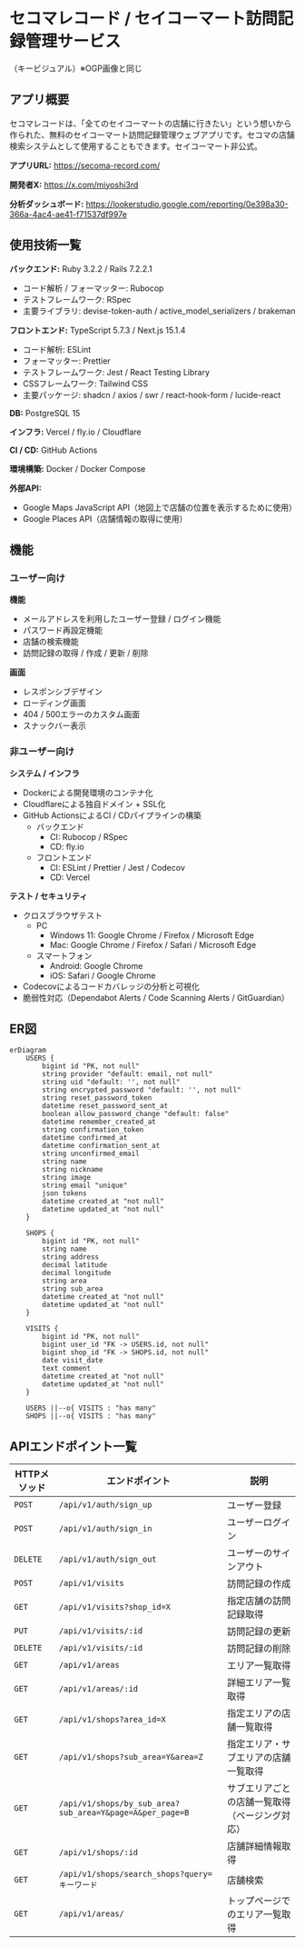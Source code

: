 # セコマレコード / セイコーマート訪問記録管理サービス
（キービジュアル）※OGP画像と同じ
## アプリ概要
セコマレコードは、「全てのセイコーマートの店舗に行きたい」という想いから作られた、無料のセイコーマート訪問記録管理ウェブアプリです。セコマの店舗検索システムとして使用することもできます。セイコーマート非公式。

**アプリURL:** https://secoma-record.com/

**開発者X:** https://x.com/miyoshi3rd

**分析ダッシュボード:** https://lookerstudio.google.com/reporting/0e398a30-366a-4ac4-ae41-f71537df997e

## 使用技術一覧
**バックエンド:** Ruby 3.2.2 / Rails 7.2.2.1
- コード解析 / フォーマッター: Rubocop
- テストフレームワーク: RSpec
- 主要ライブラリ: devise-token-auth / active_model_serializers / brakeman

**フロントエンド:** TypeScript 5.7.3 / Next.js 15.1.4
- コード解析: ESLint
- フォーマッター: Prettier
- テストフレームワーク: Jest / React Testing Library
- CSSフレームワーク: Tailwind CSS
- 主要パッケージ: shadcn / axios / swr / react-hook-form / lucide-react

**DB:** PostgreSQL 15

**インフラ:** Vercel / fly.io / Cloudflare

**CI / CD:** GitHub Actions

**環境構築:** Docker / Docker Compose

**外部API:**
- Google Maps JavaScript API（地図上で店舗の位置を表示するために使用）
- Google Places API（店舗情報の取得に使用）

## 機能

### ユーザー向け
**機能**
- メールアドレスを利用したユーザー登録 / ログイン機能
- パスワード再設定機能
- 店舗の検索機能
- 訪問記録の取得 / 作成 / 更新 / 削除

**画面**
- レスポンシブデザイン
- ローディング画面
- 404 / 500エラーのカスタム画面
- スナックバー表示

### 非ユーザー向け
**システム / インフラ**
- Dockerによる開発環境のコンテナ化
- Cloudflareによる独自ドメイン + SSL化
- GitHub ActionsによるCI / CDパイプラインの構築
    - バックエンド
        - CI: Rubocop / RSpec
        - CD: fly.io
    - フロントエンド
        - CI: ESLint / Prettier / Jest / Codecov
        - CD: Vercel

**テスト / セキュリティ**
- クロスブラウザテスト
    - PC
        - Windows 11: Google Chrome / Firefox / Microsoft Edge
        - Mac: Google Chrome / Firefox / Safari / Microsoft Edge
    - スマートフォン
        - Android: Google Chrome
        - iOS: Safari / Google Chrome
- Codecovによるコードカバレッジの分析と可視化
- 脆弱性対応（Dependabot Alerts / Code Scanning Alerts / GitGuardian）

## ER図
```mermaid
erDiagram
    USERS {
        bigint id "PK, not null"
        string provider "default: email, not null"
        string uid "default: '', not null"
        string encrypted_password "default: '', not null"
        string reset_password_token
        datetime reset_password_sent_at
        boolean allow_password_change "default: false"
        datetime remember_created_at
        string confirmation_token
        datetime confirmed_at
        datetime confirmation_sent_at
        string unconfirmed_email
        string name
        string nickname
        string image
        string email "unique"
        json tokens
        datetime created_at "not null"
        datetime updated_at "not null"
    }
    
    SHOPS {
        bigint id "PK, not null"
        string name
        string address
        decimal latitude
        decimal longitude
        string area
        string sub_area
        datetime created_at "not null"
        datetime updated_at "not null"
    }
    
    VISITS {
        bigint id "PK, not null"
        bigint user_id "FK -> USERS.id, not null"
        bigint shop_id "FK -> SHOPS.id, not null"
        date visit_date
        text comment
        datetime created_at "not null"
        datetime updated_at "not null"
    }
    
    USERS ||--o{ VISITS : "has many"
    SHOPS ||--o{ VISITS : "has many"

```

## APIエンドポイント一覧
| HTTPメソッド | エンドポイント | 説明 |
|-------------|--------------|------|
| `POST` | `/api/v1/auth/sign_up` | ユーザー登録 |
| `POST` | `/api/v1/auth/sign_in` | ユーザーログイン |
| `DELETE` | `/api/v1/auth/sign_out` | ユーザーのサインアウト |
| `POST` | `/api/v1/visits` | 訪問記録の作成 |
| `GET` | `/api/v1/visits?shop_id=X` | 指定店舗の訪問記録取得 |
| `PUT` | `/api/v1/visits/:id` | 訪問記録の更新 |
| `DELETE` | `/api/v1/visits/:id` | 訪問記録の削除 |
| `GET` | `/api/v1/areas` | エリア一覧取得 |
| `GET` | `/api/v1/areas/:id` | 詳細エリア一覧取得 |
| `GET` | `/api/v1/shops?area_id=X` | 指定エリアの店舗一覧取得 |
| `GET` | `/api/v1/shops?sub_area=Y&area=Z` | 指定エリア・サブエリアの店舗一覧取得 |
| `GET` | `/api/v1/shops/by_sub_area?sub_area=Y&page=A&per_page=B` | サブエリアごとの店舗一覧取得（ページング対応） |
| `GET` | `/api/v1/shops/:id` | 店舗詳細情報取得 |
| `GET` | `/api/v1/shops/search_shops?query=キーワード` | 店舗検索 |
| `GET` | `/api/v1/areas/` | トップページでのエリア一覧取得 |
